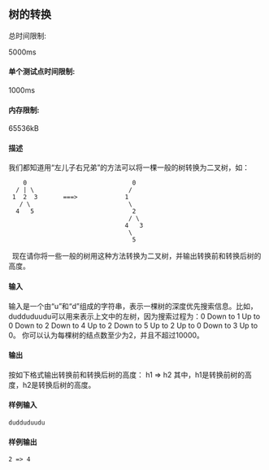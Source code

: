 ## 树的转换

总时间限制: 

5000ms

#### 单个测试点时间限制: 

1000ms

#### 内存限制: 

65536kB

#### 描述

我们都知道用“左儿子右兄弟”的方法可以将一棵一般的树转换为二叉树，如：

````
    0                             0
  / | \                          /
 1  2  3       ===>             1
   / \                           \
  4   5                           2
                                 / \
                                4   3
                                 \
                                  5
````

` `现在请你将一些一般的树用这种方法转换为二叉树，并输出转换前和转换后树的高度。

#### 输入

输入是一个由“u”和“d”组成的字符串，表示一棵树的深度优先搜索信息。比如，dudduduudu可以用来表示上文中的左树，因为搜索过程为：0 Down to 1 Up to 0 Down to 2 Down to 4 Up to 2 Down to 5 Up to 2 Up to 0 Down to 3 Up to 0。 你可以认为每棵树的结点数至少为2，并且不超过10000。

#### 输出

按如下格式输出转换前和转换后树的高度： h1 => h2 其中，h1是转换前树的高度，h2是转换后树的高度。

#### 样例输入

`dudduduudu`

#### 样例输出

`2 => 4`